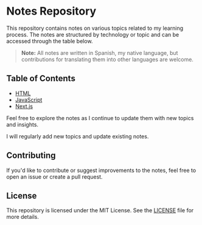 # Notes Repository

This repository contains notes on various topics related to my learning process. The notes are structured by technology or topic and can be accessed through the table below.

> **Note:** All notes are written in Spanish, my native language, but contributions for translating them into other languages are welcome.

## Table of Contents

- [HTML](https://github.com/isaias-alt/Notes/blob/main/Notas%20de%20Programacion/HTML/HTML.md)
- [JavaScript](https://github.com/isaias-alt/Notes/tree/main/Notas%20de%20Programacion/JavaScript)
- [Next.js](https://github.com/isaias-alt/Notes/blob/main/Notas%20de%20Programacion/NextJS/NextJS.md)

Feel free to explore the notes as I continue to update them with new topics and insights.

I will regularly add new topics and update existing notes. 
## Contributing
If you'd like to contribute or suggest improvements to the notes, feel free to open an issue or create a pull request.

## License

This repository is licensed under the MIT License. See the [LICENSE](./LICENSE) file for more details.
